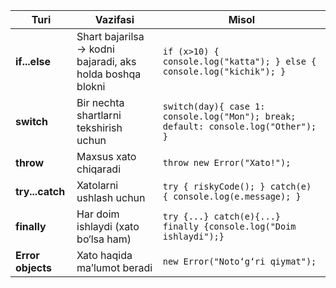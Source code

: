 | **Turi**          | **Vazifasi**                                              | **Misol**                                                                          |
| ----------------- | --------------------------------------------------------- | ---------------------------------------------------------------------------------- |
| **if...else**     | Shart bajarilsa → kodni bajaradi, aks holda boshqa blokni | `if (x>10) { console.log("katta"); } else { console.log("kichik"); }`              |
| **switch**        | Bir nechta shartlarni tekshirish uchun                    | `switch(day){ case 1: console.log("Mon"); break; default: console.log("Other"); }` |
| **throw**         | Maxsus xato chiqaradi                                     | `throw new Error("Xato!");`                                                        |
| **try...catch**   | Xatolarni ushlash uchun                                   | `try { riskyCode(); } catch(e) { console.log(e.message); }`                        |
| **finally**       | Har doim ishlaydi (xato bo‘lsa ham)                       | `try {...} catch(e){...} finally {console.log("Doim ishlaydi");}`                  |
| **Error objects** | Xato haqida ma’lumot beradi                               | `new Error("Noto‘g‘ri qiymat");`                                                   |
